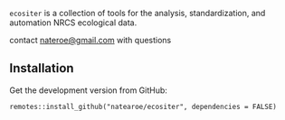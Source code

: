 `ecositer` is a collection of tools for the analysis, standardization,
and automation NRCS ecological data.

contact <nateroe@gmail.com> with questions

## Installation

Get the development version from GitHub:

    remotes::install_github("natearoe/ecositer", dependencies = FALSE)
